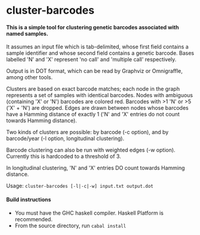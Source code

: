 # cluster-barcodes
#### This is a simple tool for clustering genetic barcodes associated with named samples.

It assumes an input file which is tab-delimited, whose first field contains a 
sample identifier and whose second field contains a genetic barcode.
Bases labelled 'N' and 'X' represent 'no call' and 'multiple call' respectively.

Output is in DOT format, which can be read by Graphviz or Omnigraffle, among 
other tools.

Clusters are based on exact barcode matches; each node in the graph represents
a set of samples with identical barcodes. Nodes with ambiguous (containing 'X' 
or 'N') barcodes are colored red. Barcodes with >1 'N' or >5 ('X' + 'N') are 
dropped. Edges are drawn between nodes whose barcodes have a Hamming distance of
exactly 1 ('N' and 'X' entries do not count towards Hamming distance).

Two kinds of clusters are possible: by barcode (-c option), and by barcode/year 
(-l option, longitudinal clustering).

Barcode clustering can also be run with weighted edges (-w option). Currently this is hardcoded to a threshold of 3.

In longitudinal clustering, 'N' and 'X' entries DO count towards Hamming
distance.

Usage: `cluster-barcodes [-l|-c|-w] input.txt output.dot`

#### Build instructions
* You must have the GHC haskell compiler. Haskell Platform is recommended.
* From the source directory, run `cabal install`